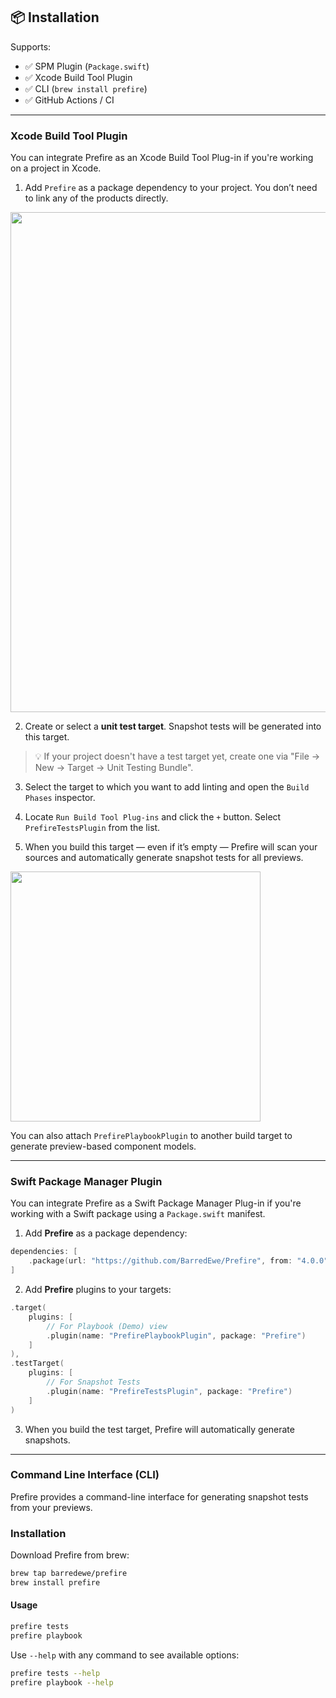 ## 📦 Installation

Supports:
- ✅ SPM Plugin (`Package.swift`)
- ✅ Xcode Build Tool Plugin
- ✅ CLI (`brew install prefire`)
- ✅ GitHub Actions / CI


---

### Xcode Build Tool Plugin

You can integrate Prefire as an Xcode Build Tool Plug-in if you're working on a project in Xcode.

1. Add `Prefire` as a package dependency to your project. You don’t need to link any of the products directly.

<img src="https://i.postimg.cc/nhWK6D17/Screenshot-2023-01-19-at-16-31-55.png" width="800">

2. Create or select a **unit test target**. Snapshot tests will be generated into this target.

> 💡 If your project doesn't have a test target yet, create one via "File → New → Target → Unit Testing Bundle".

3. Select the target to which you want to add linting and open the `Build Phases` inspector.

4. Locate `Run Build Tool Plug-ins` and click the `+` button. Select `PrefireTestsPlugin` from the list.

5. When you build this target — even if it’s empty — Prefire will scan your sources and automatically generate snapshot tests for all previews.

<img src="https://i.postimg.cc/VNnJNrX3/Screenshot-2023-01-19-at-16-43-44.png" width="400">

You can also attach `PrefirePlaybookPlugin` to another build target to generate preview-based component models.

---

### Swift Package Manager Plugin

You can integrate Prefire as a Swift Package Manager Plug-in if you're working with a Swift package using a `Package.swift` manifest.

1. Add **Prefire** as a package dependency:

```swift
dependencies: [
    .package(url: "https://github.com/BarredEwe/Prefire", from: "4.0.0")
]
```

2. Add **Prefire** plugins to your targets:

```swift
.target(
    plugins: [
        // For Playbook (Demo) view
        .plugin(name: "PrefirePlaybookPlugin", package: "Prefire")
    ]
),
.testTarget(
    plugins: [
        // For Snapshot Tests
        .plugin(name: "PrefireTestsPlugin", package: "Prefire")
    ]
)
```

3. When you build the test target, Prefire will automatically generate snapshots.

---

### Command Line Interface (CLI)

Prefire provides a command-line interface for generating snapshot tests from your previews.

### Installation
Download Prefire from brew:
```bash
brew tap barredewe/prefire
brew install prefire
```

#### Usage

```bash
prefire tests
prefire playbook
```

Use `--help` with any command to see available options:

```bash
prefire tests --help
prefire playbook --help
```